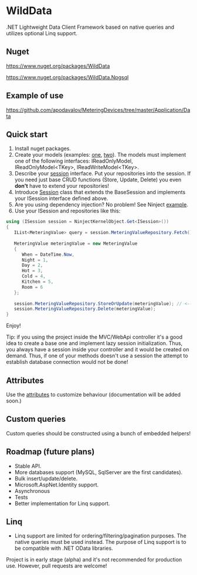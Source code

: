 # WildData
.NET Lightweight Data Client Framework based on native queries and utilizes optional Linq support. 

## Nuget
https://www.nuget.org/packages/WildData

https://www.nuget.org/packages/WildData.Npgsql

## Example of use
https://github.com/apodavalov/MeteringDevices/tree/master/Application/Data

## Quick start
1. Install nuget packages.
2. Create your models (examples: [one](https://github.com/apodavalov/MeteringDevices/blob/master/Application/Data/MeteringValue.cs), [two](https://github.com/apodavalov/MeteringDevices/blob/master/Application/Data/CurrentMeteringValue.cs)). The models must implement one of the following interfaces: IReadOnlyModel, IReadOnlyModel\<TKey\>, IReadWriteModel\<TKey\>.
3. Describe your [session](https://github.com/apodavalov/MeteringDevices/blob/master/Application/Data/ISession.cs) interface. Put your repositories into the session. If you need just base CRUD functions (Store, Update, Delete) you even **don't** have to extend your repositories!
4. Introduce [Session](https://github.com/apodavalov/MeteringDevices/blob/master/Application/Data/Session.cs) class that extends the BaseSession and implements your ISession interface defined above.
5. Are you using dependency injection? No problem! See Ninject [example](https://github.com/apodavalov/MeteringDevices/blob/master/Application/Data/Register.cs).
6. Use your ISession and repositories like this:
```csharp
using (ISession session = NinjectKernelObject.Get<ISession>())
{
   IList<MeteringValue> query = session.MeteringValueRepository.Fetch().ToList(); // Linq!
   
   MeteringValue meteringValue = new MeteringValue 
   {
      When = DateTime.Now,
      Night = 1,
      Day = 2,
      Hot = 3,
      Cold = 4,
      Kitchen = 5,
      Room = 6
   };
   
   session.MeteringValueRepository.StoreOrUpdate(meteringValue); // <-- It also reads an Id!
   session.MeteringValueRepository.Delete(meteringValue); 
}
```

Enjoy!

Tip: if you using the project inside the MVC/WebApi controller it's a good idea to create a base one and implement lazy session initialization. Thus, you always have a session inside your controller and it would be created on demand. Thus, if one of your methods doesn't use a session the attempt to establish database connection would not be done!

## Attributes
Use the [attributes](https://github.com/ModernRoute/WildData/tree/master/WildData/Attributes) to customize behaviour (documentation will be added soon.)

## Custom queries
Custom queries should be constructed using a bunch of embedded helpers!

## Roadmap (future plans)
- Stable API.
- More databases support (MySQL, SqlServer are the first candidates).
- Bulk insert/update/delete.
- Microsoft.AspNet.Identity support.
- Asynchronous
- Tests
- Better implementation for Linq support.

## Linq
- Linq support are limited for ordering/filtering/pagination purposes. The native queries must be used instead. The purpose of Linq support is to be compatible with .NET OData libraries. 

Project is in early stage (alpha) and it's not recommended for production use. However, pull requests are welcome!



